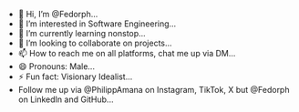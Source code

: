 - 👋 Hi, I’m @Fedorph...
- 👀 I’m interested in Software Engineering...
- 🌱 I’m currently learning nonstop...
- 💞️ I’m looking to collaborate on projects...
- 📫 How to reach me on all platforms, chat me up via DM...
- 😄 Pronouns: Male...
- ⚡ Fun fact: Visionary Idealist...
- Follow me up via @PhilippAmana on Instagram, TikTok, X but @Fedorph on LinkedIn and GitHub...

<!---
Fedorph/Fedorph is a ✨ special ✨ repository because its `README.md` (this file) appears on your GitHub profile.
You can click the Preview link to take a look at your changes.
--->
